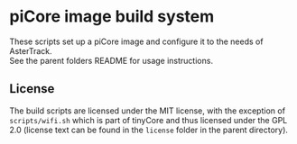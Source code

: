 # piCore image build system

These scripts set up a piCore image and configure it to the needs of AsterTrack. <br>
See the parent folders README for usage instructions.

## License
The build scripts are licensed under the MIT license, with the exception of `scripts/wifi.sh` which is part of tinyCore and thus licensed under the GPL 2.0 (license text can be found in the `license` folder in the parent directory).